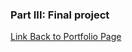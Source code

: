 ### Part III: Final project

[Link Back to Portfolio Page](https://shubham-prabhu.github.io/portfolio/)

